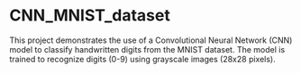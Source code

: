 # CNN_MNIST_dataset
This project demonstrates the use of a Convolutional Neural Network (CNN) model to classify handwritten digits from the MNIST dataset. The model is trained to recognize digits (0-9) using grayscale images (28x28 pixels).
